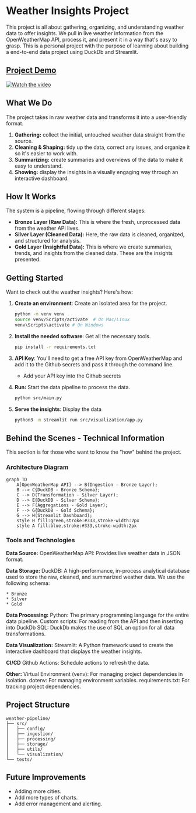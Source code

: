 # Weather Insights Project

This project is all about gathering, organizing, and understanding weather data to offer insights. We pull in live weather information from the OpenWeatherMap API, process it, and present it in a way that's easy to grasp.  This is a personal project with the purpose of learning about building a end-to-end data project using DuckDb and Streamlit.


## [Project Demo](https://amitcs-weather-app.streamlit.app/)

[![Watch the video](https://github.com/amitchannagiri/weather-app/blob/fix/readme/weather-pipeline/data/thumbnail.png)](https://github.com/amitchannagiri/weather-app/blob/fix/readme/weather-pipeline/data/streamlit-app-demo.webm)

## What We Do

The project takes in raw weather data and transforms it into a user-friendly format.

1.  **Gathering:** collect the initial, untouched weather data straight from the source.
2.  **Cleaning & Shaping:** tidy up the data, correct any issues, and organize it so it's easier to work with.
3.  **Summarizing:** create summaries and overviews of the data to make it easy to understand.
4.  **Showing:** display the insights in a visually engaging way through an interactive dashboard.

## How It Works

The system is a pipeline, flowing through different stages:

*   **Bronze Layer (Raw Data):** This is where the fresh, unprocessed data from the weather API lives.
*   **Silver Layer (Cleaned Data):** Here, the raw data is cleaned, organized, and structured for analysis.
*   **Gold Layer (Insightful Data):** This is where we create summaries, trends, and insights from the cleaned data. These are the insights presented.

## Getting Started

Want to check out the weather insights? Here's how:

1.  **Create an environment**: Create an isolated area for the project.
    ```bash
    python -m venv venv
    source venv/Scripts/activate  # On Mac/Linux
    venv\Scripts\activate # On Windows
    ```

2.  **Install the needed software**: Get all the necessary tools.
    ```bash
    pip install -r requirements.txt
    ```

3.  **API Key**: You'll need to get a free API key from OpenWeatherMap and add it to the Github secrets and pass it through the command line.
    - Add your API key into the Github secrets

4.  **Run:** Start the data pipeline to process the data.
    ```bash
    python src/main.py
    ```

5. **Serve the insights**: Display the data
     ```bash
    python3 -m streamlit run src/visualization/app.py
    ```

## Behind the Scenes - Technical Information

This section is for those who want to know the "how" behind the project.

### Architecture Diagram

```mermaid
graph TD
    A[OpenWeatherMap API] --> B(Ingestion - Bronze Layer);
    B --> C{DuckDB - Bronze Schema};
    C --> D(Transformation - Silver Layer);
    D --> E{DuckDB - Silver Schema};
    E --> F(Aggregations - Gold Layer);
    F --> G{DuckDB - Gold Schema};
    G --> H(Streamlit Dashboard);
    style H fill:green,stroke:#333,stroke-width:2px
    style A fill:blue,stroke:#333,stroke-width:2px
```
### Tools and Technologies
**Data Source:**
OpenWeatherMap API: Provides live weather data in JSON format.

**Data Storage:**
DuckDB: A high-performance, in-process analytical database used to store the raw, cleaned, and summarized weather data. We use the following schema:

    * Bronze
    * Silver
    * Gold

**Data Processing:**
Python: The primary programming language for the entire data pipeline.
Custom scripts: For reading from the API and then inserting into DuckDb
SQL: DuckDb makes the use of SQL an option for all data transformations.

**Data Visualization:**
Streamlit: A Python framework used to create the interactive dashboard that displays the weather insights.

**CI/CD**
Github Actions: Schedule actions to refresh the data.

**Other:**
Virtual Environment (venv): For managing project dependencies in isolation.
dotenv: For managing environment variables.
requirements.txt: For tracking project dependencies.

## Project Structure

```
weather-pipeline/
├── src/
│   ├── config/           
│   ├── ingestion/        
│   ├── processing/       
│   ├── storage/          
│   ├── utils/           
│   └── visualization/    
└── tests/                            
```
## Future Improvements

* Adding more cities.
* Add more types of charts.
* Add error management and alerting.